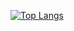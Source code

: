 [![Top Langs](https://github-readme-stats.vercel.app/api/top-langs/?username=SoheilTjk&langs_count=8&theme=transparent)](https://github.com/anuraghazra/github-readme-stats)
